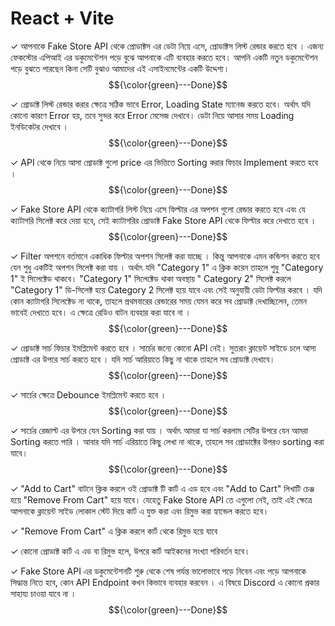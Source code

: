 # React + Vite

✓ আপনাকে Fake Store API থেকে প্রোডাক্টস এর ডেটা নিয়ে এসে, প্রোডাক্টস লিস্ট
রেন্ডার করতে হবে । এজন্য ফেকস্টোর এপিআই এর ডকুমেন্টেশন পড়ে বুঝে আপনাকে এটি
ব্যবহার করতে হবে। আপনি একটি নতুন ডকুমেন্টেশন পড়ে বুঝতে পারছেন কিনা সেটি বুঝাও
আমাদের এই এসাইনমেন্টের একটি উদ্দেশ্য। $${\color{green}---Done}$$

✓ প্রোডাক্ট লিস্ট রেন্ডার করার ক্ষেত্রে সঠিক ভাবে Error, Loading State ম্যানেজ
করতে হবে। অর্থাৎ যদি কোনো কারণে Error হয়, তবে সুন্দর করে Error মেসেজ দেখাবে।
ডেটা নিয়ে আসার সময় Loading ইনডিকেটর দেখাবে । $${\color{green}---Done}$$

✓ API থেকে নিয়ে আসা প্রোডাক্ট গুলো price এর ভিত্তিতে Sorting করার ফিচার
Implement করতে হবে । $${\color{green}---Done}$$

✓ Fake Store API থেকে ক্যাটাগরি লিস্ট নিয়ে এসে ফিল্টার এর অপশন গুলো রেন্ডার করতে
হবে এবং যে ক্যাটাগরি সিলেক্ট করে দেয়া হবে, সেই ক্যাটাগরির প্রোডাক্ট Fake Store
API থেকে ফিল্টার করে দেখাতে হবে । $${\color{green}---Done}$$

✓ Filter অপশনে বর্তমানে একাধিক ফিল্টার অপশন সিলেক্ট করা যাচ্ছে । কিন্তু আপনাকে
এমন কন্ডিশন করতে হবে যেন শুধু একটিই অপশন সিলেক্ট করা যায় । অর্থাৎ যদি "Category
1" এ ক্লিক করেন তাহলে শুধু "Category 1" ই সিলেক্টেড থাকবে। "Category 1"
সিলেক্টেড থাকা অবস্থায় " Category 2" সিলেক্ট করলে "Category 1" ডি-সিলেক্ট হয়ে
Category 2 সিলেক্ট হয়ে যাবে এবং সেই অনুযায়ী ডেটা ফিল্টার করবে । যদি কোন
ক্যাটাগরি সিলেক্টেড না থাকে, তাহলে প্রথমবারের রেন্ডারের সময় যেমন করে সব
প্রোডাক্ট দেখাচ্ছিলেন, তেমন ভাবেই দেখাতে হবে। এ ক্ষেত্রে রেডিও বাটন ব্যবহার করা
যাবে না । $${\color{green}---Done}$$

✓ প্রোডাক্ট সার্চ ফিচার ইমপ্লিমেন্ট করতে হবে । সার্চের জন্যে কোনো API নেই।
সুতরাং ক্লায়েন্ট সাইডে চলে আসা প্রোডাক্ট এর উপরে সার্চ করতে হবে । যদি সার্চ
আরিয়াতে কিছু না থাকে তাহলে সব প্রোডাক্ট দেখাবে। $${\color{green}---Done}$$

✓ সার্চের ক্ষেত্রে Debounce ইমপ্লিমেন্ট করতে হবে । $${\color{green}---Done}$$

✓ সার্চের রেজাল্ট এর উপরে যেন Sorting করা যায় । অর্থাৎ আমরা যা সার্চ করলাম সেটির
উপরে যেন আমরা Sorting করতে পারি । আবার যদি সার্চ এরিয়াতে কিছু লেখা না থাকে,
তাহলে সব প্রোডাক্টের উপরও sorting করা যাবে। $${\color{green}---Done}$$

✓ "Add to Cart" বাটনে ক্লিক করলে ওই প্রোডাক্ট টি কার্ট এ এড হবে এবং "Add to
Cart" লিখাটি চেঞ্জ হয়ে "Remove From Cart" হয়ে যাবে। যেহেতু Fake Store API তে
এগুলো নেই, তাই এই ক্ষেত্রে আপনাকে ক্লায়েন্ট সাইড লোকাল স্টেট দিয়ে কার্ট এ যুক্ত
করা এবং রিমুভ করা হ্যান্ডেল করতে হবে।

✓ "Remove From Cart" এ ক্লিক করলে কার্ট থেকে রিমুভ হয়ে যাবে

✓ কোনো প্রোডাক্ট কার্ট এ এড বা রিমুভ হলে, উপরে কার্ট আইকনের সংখ্যা পরিবর্তন হবে।

✓ Fake Store API এর ডকুমেন্টেশনটি শুরু থেকে শেষ পর্যন্ত ভালোভাবে পড়ে নিবেন এবং
পড়ে আপনাকে সিদ্ধান্ত নিতে হবে, কোন API Endpoint কখন কিভাবে ব্যবহার করবেন । এ
বিষয়ে Discord এ কোনো প্রকার সাহায্য চাওয়া যাবে না । $${\color{green}---Done}$$
